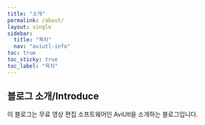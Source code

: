 ```yaml
---
title: "소개"
permalink: /about/
layout: single
sidebar:
  title: "목차"
  nav: "aviutl-info"
toc: true
toc_sticky: true
toc_label: "목차"
---
```


## 블로그 소개/Introduce

이 블로그는 무료 영상 편집 소프트웨어인 AviUtl을 소개하는 블로그입니다.